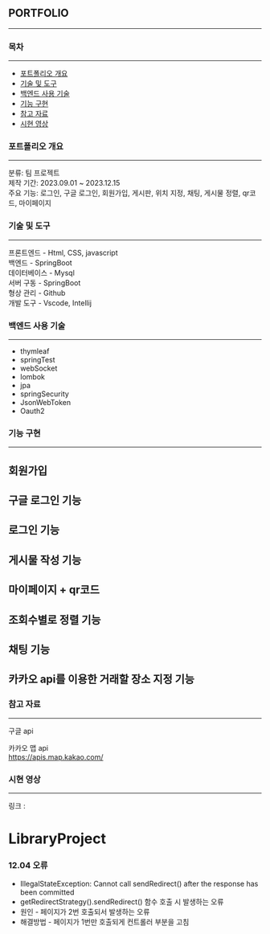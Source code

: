 ## PORTFOLIO
***
### 목차
***
- [포트폴리오 개요](https://github.com/kkameoo/bikeproject#포트폴리오-개요)
- [기술 및 도구](https://github.com/kkameoo/bikeproject#기술-및-도구)
- [백엔드 사용 기술](https://github.com/kkameoo/bikeproject#백엔드-사용-기술)          
- [기능 구현](https://github.com/kkameoo/bikeproject#기능-구현)
- [참고 자료](https://github.com/kkameoo/bikeproject#참고-자료)
- [시현 영상](https://github.com/kkameoo/bikeproject#시현-영상)    
### 포트폴리오 개요
***

분류: 팀 프로젝트  
제작 기간: 2023.09.01 ~ 2023.12.15  
주요 기능: 로그인, 구글 로그인, 회원가입, 게시판, 위치 지정, 채팅, 게시물 정렬, qr코드, 마이페이지      

### 기술 및 도구
***
프론트엔드 - Html, CSS, javascript            
백엔드 - SpringBoot    
데이터베이스 - Mysql    
서버 구동 - SpringBoot         
형상 관리 - Github       
개발 도구 - Vscode, Intellij    

### 백엔드 사용 기술
***
- thymleaf 
- springTest
- webSocket
- lombok
- jpa
- springSecurity
- JsonWebToken
- Oauth2

### 기능 구현
***
## 회원가입

## 구글 로그인 기능

## 로그인 기능

## 게시물 작성 기능
          
## 마이페이지 + qr코드

## 조회수별로 정렬 기능

## 채팅 기능
     
## 카카오 api를 이용한 거래할 장소 지정 기능

 
### 참고 자료
***
구글 api    
   
카카오 맵 api    
https://apis.map.kakao.com/    

### 시현 영상
***
링크 : 


# LibraryProject
### 12.04 오류
- IllegalStateException: Cannot call sendRedirect() after the response has been committed
- getRedirectStrategy().sendRedirect() 함수 호출 시 발생하는 오류
- 원인 - 페이지가 2번 호출되서 발생하는 오류
- 해결방법 - 페이지가 1번만 호출되게 컨트롤러 부분을 고침
